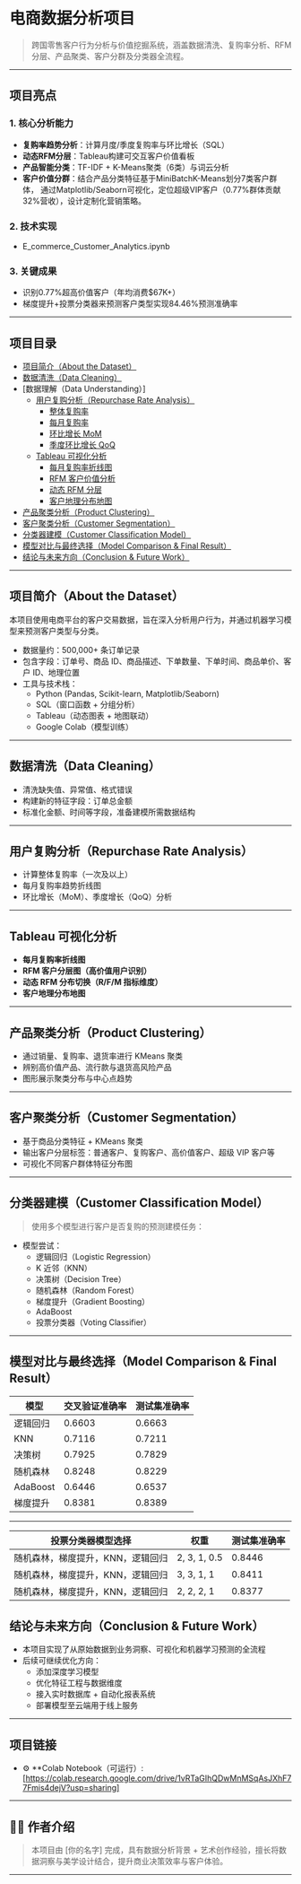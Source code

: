 # 电商数据分析项目

> 跨国零售客户行为分析与价值挖掘系统，涵盖数据清洗、复购率分析、RFM分层、产品聚类、客户分群及分类器全流程。

---
## 项目亮点

### 1. 核心分析能力
- **复购率趋势分析**：计算月度/季度复购率与环比增长（SQL）
- **动态RFM分层**：Tableau构建可交互客户价值看板
- **产品智能分类**：TF-IDF + K-Means聚类（6类）与词云分析
- **客户价值分群**：结合产品分类特征基于MiniBatchK-Means划分7类客户群体，
  通过Matplotlib/Seaborn可视化，定位超级VIP客户（0.77%群体贡献32%营收），设计定制化营销策略。
### 2. 技术实现
- E_commerce_Customer_Analytics.ipynb
### 3. 关键成果
- 识别0.77%超高价值客户（年均消费$67K+）
- 梯度提升+投票分类器来预测客户类型实现84.46%预测准确率

---
## 项目目录

- [项目简介（About the Dataset）](#项目简介about-the-dataset)
- [数据清洗（Data Cleaning）](#数据清洗data-cleaning)
- [数据理解（Data Understanding）]
  - [用户复购分析（Repurchase Rate Analysis）](#用户复购分析repurchase-rate-analysis)
    - [整体复购率](#整体复购率)
    - [每月复购率](#每月复购率)
    - [环比增长 MoM](#环比增长-mom)
    - [季度环比增长 QoQ](#季度环比增长-qoq)
  - [Tableau 可视化分析](#tableau-可视化分析)
    - [每月复购率折线图](#每月复购率折线图)
    - [RFM 客户价值分析](#rfm-客户价值分析)
    - [动态 RFM 分层](#动态-rfm-分层)
    - [客户地理分布地图](#客户地理分布地图)
- [产品聚类分析（Product Clustering）](#产品聚类分析product-clustering)
- [客户聚类分析（Customer Segmentation）](#客户聚类分析customer-segmentation)
- [分类器建模（Customer Classification Model）](#分类器建模customer-classification-model)
- [模型对比与最终选择（Model Comparison & Final Result）](#模型对比与最终选择model-comparison--final-result)
- [结论与未来方向（Conclusion & Future Work）](#结论与未来方向conclusion--future-work)

---

## 项目简介（About the Dataset）

本项目使用电商平台的客户交易数据，旨在深入分析用户行为，并通过机器学习模型来预测客户类型与分类。

- 数据量约：500,000+ 条订单记录
- 包含字段：订单号、商品 ID、商品描述、下单数量、下单时间、商品单价、客户 ID、地理位置
- 工具与技术栈： 
  - Python (Pandas, Scikit-learn, Matplotlib/Seaborn)
  - SQL（窗口函数 + 分组分析）  
  - Tableau（动态图表 + 地图联动）  
  - Google Colab（模型训练）

---

## 数据清洗（Data Cleaning）

- 清洗缺失值、异常值、格式错误
- 构建新的特征字段：订单总金额
- 标准化金额、时间等字段，准备建模所需数据结构

---

## 用户复购分析（Repurchase Rate Analysis）

- 计算整体复购率（一次及以上）
- 每月复购率趋势折线图 
- 环比增长（MoM）、季度增长（QoQ）分析 

---

## Tableau 可视化分析

- **每月复购率折线图**
- **RFM 客户分层图（高价值用户识别）**
- **动态 RFM 分布切换（R/F/M 指标维度）**
- **客户地理分布地图**

---

## 产品聚类分析（Product Clustering）

- 通过销量、复购率、退货率进行 KMeans 聚类
- 辨别高价值产品、流行款与退货高风险产品
- 图形展示聚类分布与中心点趋势

---

## 客户聚类分析（Customer Segmentation）

- 基于商品分类特征 + KMeans 聚类
- 输出客户分层标签：普通客户、复购客户、高价值客户、超级 VIP 客户等
- 可视化不同客户群体特征分布图

---

## 分类器建模（Customer Classification Model）

> 使用多个模型进行客户是否复购的预测建模任务：

- 模型尝试：
  - 逻辑回归（Logistic Regression）
  - K 近邻（KNN）
  - 决策树（Decision Tree）
  - 随机森林（Random Forest）
  - 梯度提升（Gradient Boosting）
  - AdaBoost
  - 投票分类器（Voting Classifier）

---

## 模型对比与最终选择（Model Comparison & Final Result）

| 模型           | 交叉验证准确率 | 测试集准确率 |
|----------------|----------|----------|
| 逻辑回归 | 0.6603   | 0.6663   |
|KNN  | 0.7116   | 0.7211   |
| 决策树  | 0.7925 | 0.7829 |
| 随机森林        | 0.8248   | 0.8229   |
| AdaBoost | 0.6446   | 0.6537   |
| 梯度提升 | 0.8381   | 0.8389   |
---
| 投票分类器模型选择          | 权重 | 测试集准确率 |
|---------------------------------|----------|----------|
| 随机森林，梯度提升，KNN，逻辑回归 | 2, 3, 1, 0.5   | 0.8446   |
| 随机森林，梯度提升，KNN，逻辑回归 | 3, 3, 1, 1   | 0.8411  |
| 随机森林，梯度提升，KNN，逻辑回归 | 2, 2, 2, 1   | 0.8377   |
## 结论与未来方向（Conclusion & Future Work）

- 本项目实现了从原始数据到业务洞察、可视化和机器学习预测的全流程
- 后续可继续优化方向：
  - 添加深度学习模型
  - 优化特征工程与数据维度
  - 接入实时数据库 + 自动化报表系统
  - 部署模型至云端用于线上服务

---

## 项目链接

- ⚙️ **Colab Notebook（可运行）:[https://colab.research.google.com/drive/1vRTaGIhQDwMnMSqAsJXhF77Fmis4dejV?usp=sharing]

---

## 🙋‍♀️ 作者介绍

> 本项目由 [你的名字] 完成，具有数据分析背景 + 艺术创作经验，擅长将数据洞察与美学设计结合，提升商业决策效率与客户体验。

---

